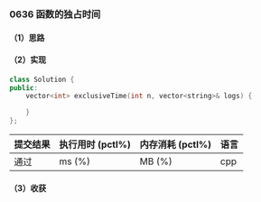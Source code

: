 ### 0636 函数的独占时间

#### （1）思路

#### （2）实现

```cpp
class Solution {
public:
    vector<int> exclusiveTime(int n, vector<string>& logs) {

    }
};
```

| 提交结果 | 执行用时 (pctl%) | 内存消耗 (pctl%) | 语言 |
|:---------|:-----------------|:-----------------|:-----|
| 通过     |  ms (%)   |  MB (%)  | cpp  |

#### （3）收获
